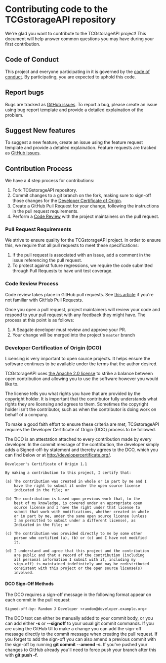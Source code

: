# Contributing code to the TCGstorageAPI repository

We're glad you want to contribute to the TCGstorageAPI project! This document will help answer common questions you may have during your first contribution.

## Code of Conduct

This project and everyone participating in it is governed by the [code of conduct](CODE_OF_CONDUCT.md). By participating, you are expected to uphold this code.

## Report bugs

Bugs are tracked as [GitHub issues](https://guides.github.com/features/issues/). To report a bug, please create an issue using bug report template and provide a detailed explaination of the problem.

## Suggest New features

To suggest a new feature, create an issue using the feature request template and provide a detailed explaination. Feature requests are tracked as [GitHub issues](https://guides.github.com/features/issues/).

## Contribution Process

We have a 4 step process for contributions:

1. Fork TCGstorageAPI repository.
2. Commit changes to a git branch on the fork, making sure to sign-off those changes for the [Developer Certificate of Origin](#developer-certification-of-origin-dco).
3. Create a GitHub Pull Request for your change, following the instructions in the pull request requirements.
4. Perform a [Code Review](#code-review-process) with the project maintainers on the pull request.

### Pull Request Requirements

We strive to ensure quality for the TCGstorageAPI project. In order to ensure this, we require that all pull requests to meet these specifications:

1. If the pull request is associated with an issue, add a comment in the issue referencing the pull request.
2. To protect against future regressions, we require the code submitted through Pull Requests to have unit test coverage. 

### Code Review Process

Code review takes place in GitHub pull requests. See [this article](https://help.github.com/articles/about-pull-requests/) if you're not familiar with GitHub Pull Requests.

Once you open a pull request, project maintainers will review your code and respond to your pull request with any feedback they might have. The process at this point is as follows:

1. A Seagate developer must review and approve your PR.
2. Your change will be merged into the project's `master` branch

### Developer Certification of Origin (DCO)

Licensing is very important to open source projects. It helps ensure the software continues to be available under the terms that the author desired.

TCGstorageAPI uses [the Apache 2.0 license](https://github.com/Seagate/TCGstorageAPI/blob/master/LICENSE.md) to strike a balance between open contribution and allowing you to use the software however you would like to.

The license tells you what rights you have that are provided by the copyright holder. It is important that the contributor fully understands what rights they are licensing and agrees to them. Sometimes the copyright holder isn't the contributor, such as when the contributor is doing work on behalf of a company.

To make a good faith effort to ensure these criteria are met, TCGstorageAPI requires the Developer Certificate of Origin (DCO) process to be followed.

The DCO is an attestation attached to every contribution made by every developer. In the commit message of the contribution, the developer simply adds a Signed-off-by statement and thereby agrees to the DCO, which you can find below or at <http://developercertificate.org/>.

```
Developer's Certificate of Origin 1.1

By making a contribution to this project, I certify that:

(a) The contribution was created in whole or in part by me and I
    have the right to submit it under the open source license
    indicated in the file; or

(b) The contribution is based upon previous work that, to the
    best of my knowledge, is covered under an appropriate open
    source license and I have the right under that license to
    submit that work with modifications, whether created in whole
    or in part by me, under the same open source license (unless
    I am permitted to submit under a different license), as
    Indicated in the file; or

(c) The contribution was provided directly to me by some other
    person who certified (a), (b) or (c) and I have not modified
    it.

(d) I understand and agree that this project and the contribution
    are public and that a record of the contribution (including
    all personal information I submit with it, including my
    sign-off) is maintained indefinitely and may be redistributed
    consistent with this project or the open source license(s)
    involved.
```

#### DCO Sign-Off Methods

The DCO requires a sign-off message in the following format appear on each commit in the pull request:

```
Signed-off-by: Random J Developer <random@developer.example.org>
```

The DCO text can either be manually added to your commit body, or you can add either **-s** or **--signoff** to your usual git commit commands. If you are using the GitHub UI to make a change you can add the sign-off message directly to the commit message when creating the pull request. If you forget to add the sign-off you can also amend a previous commit with the sign-off by running **git commit --amend -s**. If you've pushed your changes to GitHub already you'll need to force push your branch after this with **git push -f**.

